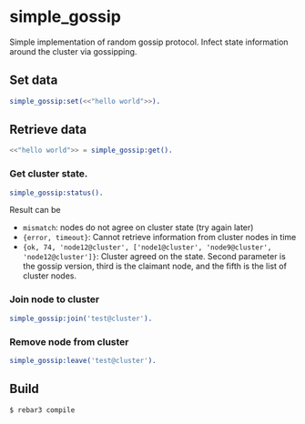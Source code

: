 simple_gossip
=====

Simple implementation of random gossip protocol. 
Infect state information around the cluster via gossipping.

## Set data
```erlang
simple_gossip:set(<<"hello world">>).
```

## Retrieve data
```erlang
<<"hello world">> = simple_gossip:get().
```

### Get cluster state. 
```erlang
simple_gossip:status().
```

Result can be
* `mismatch`: nodes do not agree on cluster state (try again later)
* `{error, timeout}`: Cannot retrieve information from cluster nodes in time
* `{ok, 74, 'node12@cluster', ['node1@cluster', 'node9@cluster', 'node12@cluster']}`: Cluster agreed on the state. Second parameter is the gossip version, third is the claimant node, and the fifth is the list of cluster nodes.  

### Join node to cluster
```erlang
simple_gossip:join('test@cluster').
```

### Remove node from cluster
```erlang
simple_gossip:leave('test@cluster').
```


Build
-----

    $ rebar3 compile
